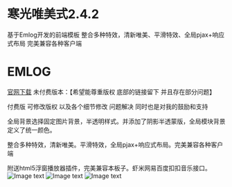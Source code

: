# 寒光唯美式2.4.2
基于Emlog开发的前端模板 整合多种特效，清新唯美、平滑特效、全局pjax+响应式布局 完美兼容各种客户端<br>
# EMLOG
 [官网下载](http://www.emlog.net/template/730 "Dxoca")
未付费版本：【希望能尊重版权 底部的链接留下 并且存在部分问题】

付费版 可修改版权 以及各个细节修改 问题解决 同时也是对我的鼓励和支持

全局背景选择固定图片背景，半透明样式。并添加了阴影半透蒙版，全局模块背景定义了统一颜色。

整合多种特效，清新唯美。平滑特效，全局pjax+响应式布局。完美兼容各种客户端

附送html5浮窗播放器插件，完美兼容本板子。虾米网易百度扣扣音乐接口。
![Image text](http://www.emlog.net/addons/templates/710/be1720bc39eb567da1acab14a0346091.png)
![Image text](http://www.emlog.net/addons/templates/710/be1720bc39eb567da1acab14a0346091.png)
![Image text](http://www.emlog.net/addons/templates/710/be1720bc39eb567da1acab14a0346091.png)
